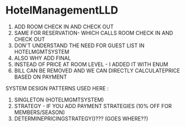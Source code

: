 # HotelManagementLLD
1. ADD ROOM CHECK IN AND CHECK OUT
2. SAME FOR RESERVATION- WHICH CALLS ROOM CHECK IN AND CHECK OUT
3. DON'T UNDERSTAND THE NEED FOR GUEST LIST IN HOTELMGMTSYSTEM
4. ALSO WHY ADD FINAL
5. INSTEAD OF PRICE AT ROOM LEVEL - I ADDED IT WITH ENUM
6. BILL CAN BE REMOVED AND WE CAN DIRECTLY CALCULATEPRICE BASED ON PAYMENT

SYSTEM DESIGN PATTERNS USED HERE : 
1. SINGLETON (HOTELMGMTSYSTEM)
2. STRATEGY - IF YOU ADD PAYMENT STRATEGIES (10% OFF FOR MEMBERS/SEASON)
3. DETERMINEPRICINGSTRATEGY()??? (GOES WHERE??)